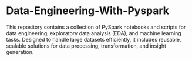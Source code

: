 # Data-Engineering-With-Pyspark
This repository contains a collection of PySpark notebooks and scripts for data engineering, exploratory data analysis (EDA), and machine learning tasks. Designed to handle large datasets efficiently, it includes reusable, scalable solutions for data processing, transformation, and insight generation.
